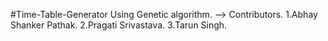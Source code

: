 #Time-Table-Generator Using Genetic algorithm.
--> Contributors.
    1.Abhay Shanker Pathak.
    2.Pragati Srivastava.
    3.Tarun Singh.
